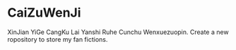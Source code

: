 # CaiZuWenJi
XinJian YiGe CangKu Lai Yanshi Ruhe Cunchu Wenxuezuopin. Create a new ropository to store my fan fictions.
